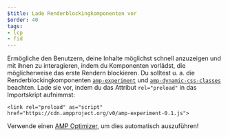 ```yaml
---
$title: Lade Renderblockingkomponenten vor
$order: 40
tags:
- lcp
- fid
---
```


Ermögliche den Benutzern, deine Inhalte möglichst schnell anzuzeigen und mit ihnen zu interagieren, indem du Komponenten vorlädst, die möglicherweise das erste Rendern blockieren. Du solltest u. a. die Renderblockingkomponenten [`amp-experiment`](https://amp.dev/documentation/components/amp-experiment/?format=websites) und [`amp-dynamic-css-classes`](https://amp.dev/documentation/components/amp-dynamic-css-classes/) beachten. Lade sie vor, indem du das Attribut `rel="preload"` in das Importskript aufnimmst:

```
<link rel="preload" as="script" href="https://cdn.ampproject.org/v0/amp-experiment-0.1.js">
```

Verwende einen [AMP Optimizer](https://amp.dev/documentation/guides-and-tutorials/optimize-and-measure/amp-optimizer-guide/), um dies automatisch auszuführen!
